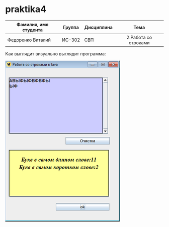﻿# praktika4
| Фамилия, имя студента | Группа    | Дисциплина  |Тема                              
| --------------------- |:---------:| ------------|:--------------------------------:|
| Федоренко Виталий     | ИС-302    | СВП         |2.Работа со строками |Задание:Дан текст. Найти длинну самого короткого и длинного слова. 



Как выглядит визуально выглядит программа: 


![ScreenShot](screenshot.png)

